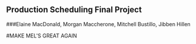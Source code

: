 ## Production Scheduling Final Project
###Elaine MacDonald, Morgan Maccherone, Mitchell Bustillo, Jibben Hillen

#MAKE MEL'S GREAT AGAIN
